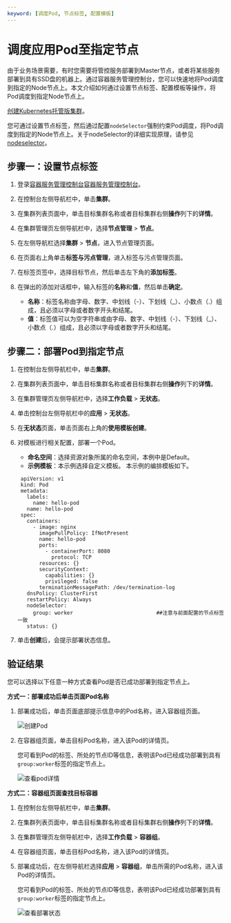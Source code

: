 ```yaml
---
keyword: [调度Pod, 节点标签, 配置模板]
---
```


# 调度应用Pod至指定节点

由于业务场景需要，有时您需要将管控服务部署到Master节点，或者将某些服务部署到具有SSD盘的机器上。通过容器服务管理控制台，您可以快速地将Pod调度到指定的Node节点上。本文介绍如何通过设置节点标签、配置模板等操作，将Pod调度到指定Node节点上。

[创建Kubernetes托管版集群](/cn.zh-CN/Kubernetes集群用户指南/集群/创建集群/创建Kubernetes托管版集群.md)。

您可通过设置节点标签，然后通过配置`nodeSelector`强制约束Pod调度，将Pod调度到指定的Node节点上。关于nodeSelector的详细实现原理，请参见[nodeselector](https://kubernetes.io/docs/concepts/configuration/assign-pod-node/#nodeselector)。

## 步骤一：设置节点标签

1.  登录[容器服务管理控制台](https://cs.console.aliyun.com)[容器服务管理控制台](https://partners-intl.console.aliyun.com/#/cs)。

2.  在控制台左侧导航栏中，单击**集群**。

3.  在集群列表页面中，单击目标集群名称或者目标集群右侧**操作**列下的**详情**。

4.  在集群管理页左侧导航栏中，选择**节点管理** \> **节点**。

5.  在左侧导航栏选择**集群** \> **节点**，进入节点管理页面。

6.  在页面右上角单击**标签与污点管理**，进入标签与污点管理页面。

7.  在标签页签中，选择目标节点，然后单击左下角的**添加标签**。

8.  在弹出的添加对话框中，输入标签的**名称**和**值**，然后单击**确定**。

    -   **名称**：标签名称由字母、数字、中划线（-）、下划线（\_）、小数点（.）组成，且必须以字母或者数字开头和结尾。
    -   **值**：标签值可以为空字符串或由字母、数字、中划线（-）、下划线（\_）、小数点（.）组成，且必须以字母或者数字开头和结尾。

## 步骤二：部署Pod到指定节点

1.  在控制台左侧导航栏中，单击**集群**。

2.  在集群列表页面中，单击目标集群名称或者目标集群右侧**操作**列下的**详情**。

3.  在集群管理页左侧导航栏中，选择**工作负载** \> **无状态**。

4.  单击控制台左侧导航栏中的**应用** \> **无状态**。

5.  在**无状态**页面，单击页面右上角的**使用模板创建**。

6.  对模板进行相关配置，部署一个Pod。

    -   **命名空间**：选择资源对象所属的命名空间，本例中是Default。
    -   **示例模板**：本示例选择自定义模板。
    本示例的编排模板如下。

    ```
     apiVersion: v1
     kind: Pod
     metadata:
       labels:
         name: hello-pod
       name: hello-pod
     spec:
       containers:
         - image: nginx
           imagePullPolicy: IfNotPresent
           name: hello-pod
           ports:
             - containerPort: 8080
               protocol: TCP
           resources: {}
           securityContext:
             capabilities: {}
             privileged: false
           terminationMessagePath: /dev/termination-log
       dnsPolicy: ClusterFirst
       restartPolicy: Always
       nodeSelector:                    
         group: worker                           ##注意与前面配置的节点标签一致
       status: {}
    ```

7.  单击**创建**后，会提示部署状态信息。


## 验证结果

您可以选择以下任意一种方式查看Pod是否已成功部署到指定节点上。

**方式一：部署成功后单击页面Pod名称**

1.  部署成功后，单击页面底部提示信息中的Pod名称，进入容器组页面。

    ![创建Pod](https://static-aliyun-doc.oss-accelerate.aliyuncs.com/assets/img/zh-CN/3606194161/p245822.png)

2.  在容器组页面，单击目标Pod名称，进入该Pod的详情页。

    您可看到Pod的标签、所处的节点ID等信息，表明该Pod已经成功部署到具有`group:worker`标签的指定节点上。

    ![查看pod详情](https://static-aliyun-doc.oss-accelerate.aliyuncs.com/assets/img/zh-CN/3085659951/p10934.png)


**方式二：容器组页面查找目标容器**

1.  在控制台左侧导航栏中，单击**集群**。

2.  在集群列表页面中，单击目标集群名称或者目标集群右侧**操作**列下的**详情**。

3.  在集群管理页左侧导航栏中，选择**工作负载** \> **容器组**。

4.  在容器组页面，单击目标Pod名称，进入该Pod的详情页。

5.  部署成功后，在左侧导航栏选择**应用** \> **容器组**，单击所需的Pod名称，进入该Pod的详情页。

    您可看到Pod的标签、所处的节点ID等信息，表明该Pod已经成功部署到具有`group:worker`标签的指定节点上。

    ![查看部署状态](https://static-aliyun-doc.oss-accelerate.aliyuncs.com/assets/img/zh-CN/3085659951/p10933.png)


